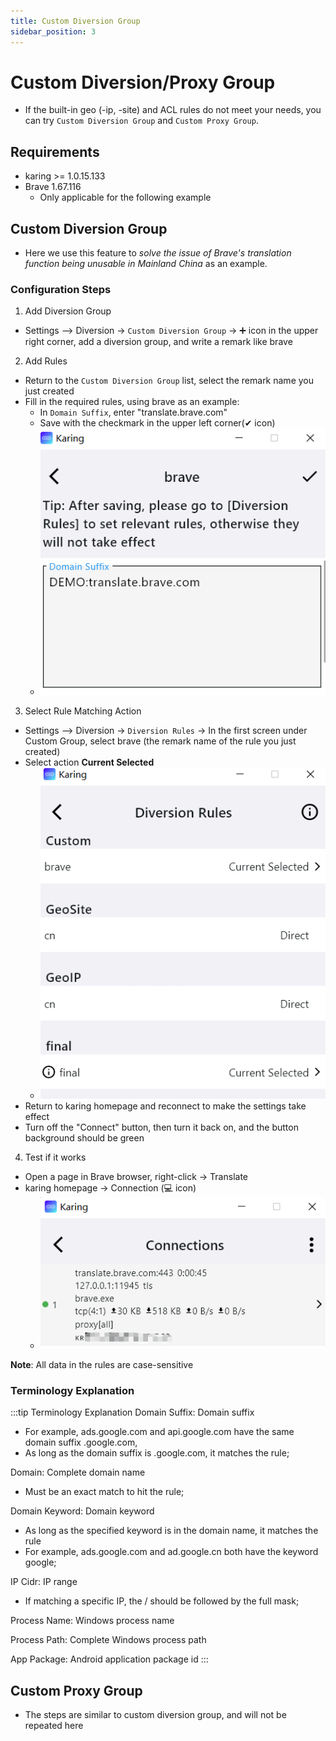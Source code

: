 ```yaml
---
title: Custom Diversion Group
sidebar_position: 3
---
```


# Custom Diversion/Proxy Group
- If the built-in geo (-ip, -site) and ACL rules do not meet your needs, you can try `Custom Diversion Group` and `Custom Proxy Group`.

## Requirements
- karing >= 1.0.15.133
- Brave 1.67.116
  - Only applicable for the following example

## Custom Diversion Group
- Here we use this feature to *solve the issue of Brave's translation function being unusable in Mainland China* as an example.

### Configuration Steps
1. Add Diversion Group
  - Settings —> Diversion -> `Custom Diversion Group` -> ➕ icon in the upper right corner, add a diversion group, and write a remark like brave
2. Add Rules
  - Return to the `Custom Diversion Group` list, select the remark name you just created
  - Fill in the required rules, using brave as an example:
    - In `Domain Suffix`, enter "translate.brave.com"
    - Save with the checkmark in the upper left corner(✔ icon)
    - ![brave](./img/custom-diversion-1.png)

3. Select Rule Matching Action
  - Settings —> Diversion -> `Diversion Rules` -> In the first screen under Custom Group, select brave (the remark name of the rule you just created)
  - Select action **Current Selected**
    - ![rules](./img/custom-diversion-2.png)
  - Return to karing homepage and reconnect to make the settings take effect
  - Turn off the "Connect" button, then turn it back on, and the button background should be green
4. Test if it works
  - Open a page in Brave browser, right-click -> Translate
  - karing homepage -> Connection (💻 icon)
    - ![connections](./img/custom-diversion-3.png)

**Note**: All data in the rules are case-sensitive

### Terminology Explanation
:::tip Terminology Explanation
Domain Suffix: Domain suffix
  - For example, ads.google.com and api.google.com have the same domain suffix .google.com,
  - As long as the domain suffix is .google.com, it matches the rule;

Domain: Complete domain name
  - Must be an exact match to hit the rule;

Domain Keyword: Domain keyword
  - As long as the specified keyword is in the domain name, it matches the rule
  - For example, ads.google.com and ad.google.cn both have the keyword google;

IP Cidr: IP range
  - If matching a specific IP, the / should be followed by the full mask;

Process Name: Windows process name

Process Path: Complete Windows process path

App Package: Android application package id
:::

## Custom Proxy Group
- The steps are similar to custom diversion group, and will not be repeated here

